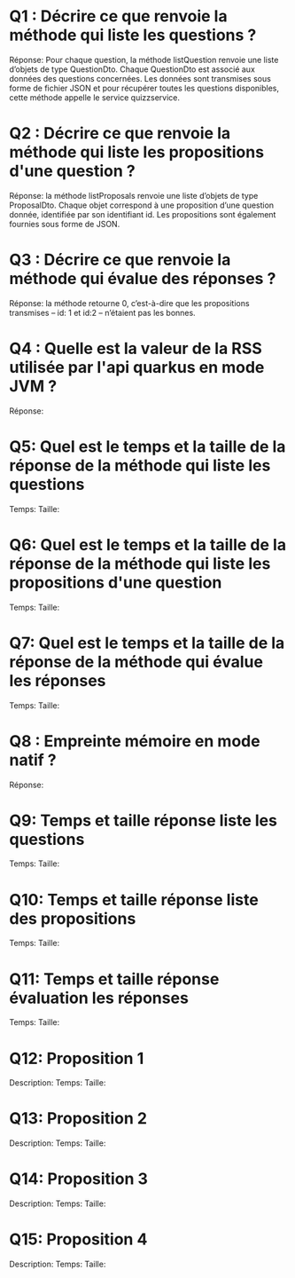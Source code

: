 # Q1 : Décrire ce que renvoie la méthode qui liste les questions ?
Réponse:
Pour chaque question, la méthode listQuestion renvoie une liste d’objets de type QuestionDto. Chaque QuestionDto est associé aux données des questions concernées. Les données sont transmises sous forme de fichier JSON et pour récupérer toutes les questions disponibles, cette méthode appelle le service quizzservice.
# Q2 : Décrire ce que renvoie la méthode qui liste les propositions d'une question ?
Réponse:
la méthode listProposals renvoie une liste d’objets de type ProposalDto. Chaque objet correspond à une proposition d’une question donnée, identifiée par son identifiant id. Les propositions sont également fournies sous forme de JSON. 
# Q3 : Décrire ce que renvoie la méthode qui évalue des réponses ?
Réponse:
la méthode retourne 0, c’est-à-dire que les propositions transmises – id: 1 et id:2 – n’étaient pas les bonnes. 
# Q4 : Quelle est la valeur de la RSS utilisée par l'api quarkus en mode JVM ?
Réponse:

# Q5: Quel est le temps et la taille de la réponse  de la méthode qui liste les questions
Temps:
Taille:

# Q6: Quel est le temps et la taille de la réponse  de la méthode qui liste les propositions d'une question
Temps:
Taille:

# Q7: Quel est le temps et la taille de la réponse  de la méthode qui évalue les réponses
Temps:
Taille:

# Q8 : Empreinte mémoire en mode natif ?
Réponse:

# Q9: Temps et  taille  réponse   liste les questions
Temps:
Taille:

# Q10: Temps et  taille  réponse  liste des propositions
Temps:
Taille:

# Q11: Temps et  taille  réponse  évaluation les réponses
Temps:
Taille:

# Q12:  Proposition 1
Description:
Temps:
Taille:

# Q13:  Proposition 2
Description:
Temps:
Taille:

# Q14:  Proposition 3
Description:
Temps:
Taille:

# Q15:  Proposition 4
Description:
Temps:
Taille:
